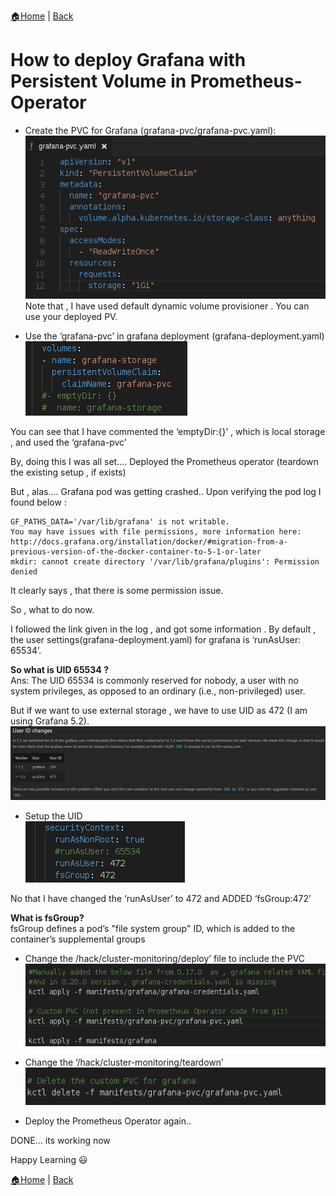 [:house:Home](https://github.com/debbiswal/Articles) | [Back](https://github.com/debbiswal/Articles/blob/master/README.md#prometheus-operator)

# How to deploy Grafana with Persistent Volume in Prometheus-Operator  

* Create the PVC for Grafana (grafana-pvc/grafana-pvc.yaml):  
![pvc](images/img1.png)  
Note that , I have used default dynamic volume provisioner . You can use your deployed PV.

* Use the ‘grafana-pvc’ in grafana deployment (grafana-deployment.yaml)  
![grafana-pvc](images/img2.png) 

You can see that I have commented the ‘emptyDir:{}’ , which is local storage , and used the ‘grafana-pvc’

By, doing this I was all set….  Deployed the Prometheus operator (teardown the existing setup , if exists)

But , alas…. Grafana pod was getting crashed.. Upon verifying the pod log I found below :
```shell
GF_PATHS_DATA='/var/lib/grafana' is not writable.
You may have issues with file permissions, more information here: http://docs.grafana.org/installation/docker/#migration-from-a-previous-version-of-the-docker-container-to-5-1-or-later
mkdir: cannot create directory '/var/lib/grafana/plugins': Permission denied
```
It clearly says , that there is some permission issue.

So , what to do now.

I followed the link given in the log , and got some information .
By default  , the user settings(grafana-deployment.yaml) for grafana is ‘runAsUser: 65534’.

**So what is UID 65534 ?**  
Ans: The UID 65534 is commonly reserved for nobody, a user with no system privileges, as opposed to an ordinary (i.e., non-privileged) user.

But if we want to use external storage , we have to use UID as 472 (I am using Grafana 5.2).  
![uid](images/img3.png) 

* Setup the UID  
![setup-uid](images/img4.png)

No that I have changed the ‘runAsUser’ to 472 and ADDED ‘fsGroup:472’

**What is fsGroup?**  
fsGroup defines a pod’s "file system group" ID, which is added to the container’s supplemental groups

* Change the /hack/cluster-monitoring/deploy’ file to include the PVC  
![deploy](images/img5.png)

* Change the ‘/hack/cluster-monitoring/teardown’  
![teardown](images/img6.png)

* Deploy the Prometheus Operator again..  

DONE… its working now  

Happy Learning :smiley:  

[:house:Home](https://github.com/debbiswal/Articles) | [Back](https://github.com/debbiswal/Articles/blob/master/README.md#prometheus-operator)
